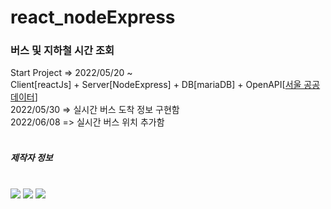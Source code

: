 # react_nodeExpress
<h3>버스 및 지하철 시간 조회</h3>
  <div>
    Start Project => 2022/05/20 ~ <br>
    Client[reactJs] + Server[NodeExpress] + DB[mariaDB] + OpenAPI[<a href="https://www.data.go.kr/">서울 공공 데이터</a>]
    <br>
    2022/05/30 => 실시간 버스 도착 정보 구현함<br>
    2022/06/08 => 실시간 버스 위치 추가함
  </div>
<br>
<h5>제작자 정보</h5> 
<br>
<img src="https://img.shields.io/badge/JavaScript-FFCA28?style=for-the-badge&logo=javascript&logoColor=black"/>
<img src="https://img.shields.io/badge/React-informational?style=for-the-badge&logo=React&logoColor=black"/>
<img src="https://img.shields.io/badge/NodeExpress-green?style=for-the-badge&logo=../demo/src/images/nodedotjs.svg&logoColor=black"/>
